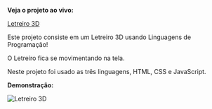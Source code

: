 **Veja o projeto ao vivo:**

[Letreiro 3D](https://ninja1375.github.io/Letreiro-3D-Linguagens-de-Programacao/)


Este projeto consiste em um Letreiro 3D usando Linguagens de Programação!

O Letreiro fica se movimentando na tela.

Neste projeto foi usado as três linguagens, HTML, CSS e JavaScript.

**Demonstração:**

![Letreiro 3D](https://github.com/user-attachments/assets/7da80cdc-b158-43af-b434-2b389f7ccbe4)


